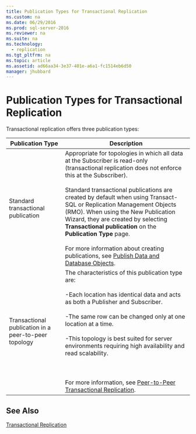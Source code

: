 ```yaml
---
title: Publication Types for Transactional Replication
ms.custom: na
ms.date: 06/29/2016
ms.prod: sql-server-2016
ms.reviewer: na
ms.suite: na
ms.technology: 
  - replication
ms.tgt_pltfrm: na
ms.topic: article
ms.assetid: ad66aa34-3e37-401e-a6a1-fc1514eb6d50
manager: jhubbard
---
```

# Publication Types for Transactional Replication
Transactional replication offers three publication types:  
  
|Publication Type|Description|  
|----------------------|-----------------|  
|Standard transactional publication|Appropriate for topologies in which all data at the Subscriber is read-only (transactional replication does not enforce this at the Subscriber).<br /><br /> Standard transactional publications are created by default when using Transact-SQL or Replication Management Objects (RMO). When using the New Publication Wizard, they are created by selecting **Transactional publication** on the **Publication Type** page.<br /><br /> For more information about creating publications, see [Publish Data and Database Objects](../../Topics/TopicNameNotContainA/Publish-Data-and-Database-Objects.md).|  
|Transactional publication in a peer-to-peer topology|The characteristics of this publication type are:<br /><br /> -Each location has identical data and acts as both a Publisher and Subscriber.<br /><br /> -The same row can be changed only at one location at a time.<br /><br /> -This topology is best suited for server environments requiring high availability and read scalability.<br /><br /> <br /><br /> For more information, see [Peer-to-Peer Transactional Replication](../../Topics/TopicNameNotContainA/Peer-to-Peer-Transactional-Replication.md).|  
  
## See Also  
 [Transactional Replication](../../Topics/TopicNameNotContainA/Transactional-Replication.md)